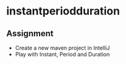 # instantperiodduration

## Assignment

- Create a new maven project in IntelliJ
- Play with Instant, Period and Duration